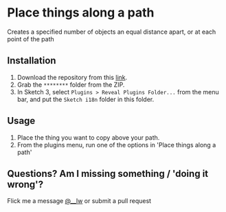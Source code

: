 # Place things along a path
Creates a specified number of objects an equal distance apart, or at each point of the path

## Installation
1. Download the repository from this [link](********).
2. Grab the `********` folder from the ZIP.
3. In Sketch 3, select `Plugins > Reveal Plugins Folder...` from the menu bar, and put the `Sketch i18n` folder in this folder.

## Usage
1. Place the thing you want to copy above your path.
2. From the plugins menu, run one of the options in 'Place things along a path'

## Questions? Am I missing something / 'doing it wrong'?
Flick me a message [@__lw](http://twitter.com/__lw) or submit a pull request